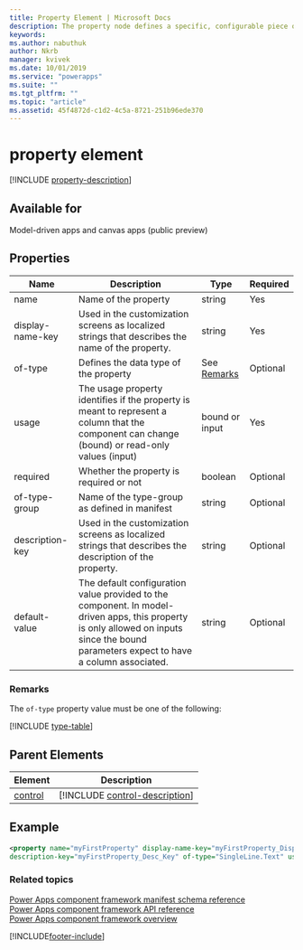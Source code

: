 ```yaml
---
title: Property Element | Microsoft Docs
description: The property node defines a specific, configurable piece of data that the component expects from the Microsoft Dataverse.
keywords:
ms.author: nabuthuk
author: Nkrb
manager: kvivek
ms.date: 10/01/2019
ms.service: "powerapps"
ms.suite: ""
ms.tgt_pltfrm: ""
ms.topic: "article"
ms.assetid: 45f4872d-c1d2-4c5a-8721-251b96ede370
---
```


# property element

[!INCLUDE [property-description](includes/property-description.md)]

## Available for

Model-driven apps and canvas apps (public preview)

## Properties

|Name |Description |Type |Required |
|------|------|------|-------|
|name |Name of the property |string |Yes |
|display-name-key |Used in the customization screens as localized strings that describes the name of the property. |string |Yes |
|of-type| Defines the data type of the property| See [Remarks](#remarks)|Optional|
|usage |The usage property identifies if the property is meant to represent a column that the component can change (bound) or read-only values (input)|bound or input |Yes |
|required |Whether the property is required or not |boolean |Optional |
|of-type-group |Name of the type-group as defined in manifest| string |Optional |
|description-key |Used in the customization screens as localized strings that describes the description of the property. |string |Optional |
|default-value |The default configuration value provided to the component. In model-driven apps, this property is only allowed on inputs since the bound parameters expect to have a column associated. |string |Optional |

### Remarks

The `of-type` property value must be one of the following:

[!INCLUDE [type-table](includes/type-table.md)]

## Parent Elements

|Element|Description|
|--|--|
|[control](control.md)|[!INCLUDE [control-description](includes/control-description.md)]|


## Example

```xml
<property name="myFirstProperty" display-name-key="myFirstProperty_Display_Key"
description-key="myFirstProperty_Desc_Key" of-type="SingleLine.Text" usage="bound" required="true" />
```

### Related topics

[Power Apps component framework manifest schema reference](index.md)<br/>
[Power Apps component framework API reference](../reference/index.md)<br/>
[Power Apps component framework overview](../overview.md)


[!INCLUDE[footer-include](../../../includes/footer-banner.md)]